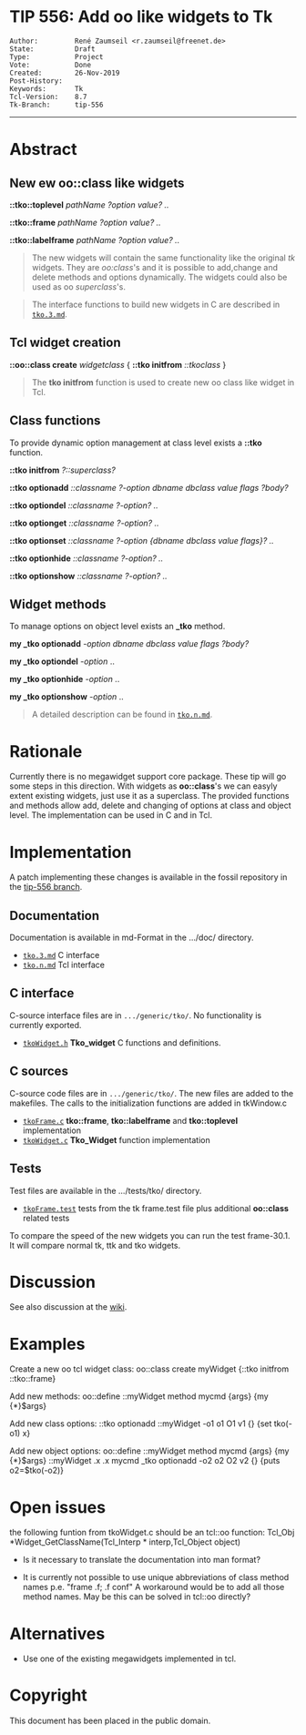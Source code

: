 # TIP 556: Add oo like widgets to Tk
	Author:         René Zaumseil <r.zaumseil@freenet.de>
	State:          Draft
	Type:           Project
	Vote:           Done
	Created:        26-Nov-2019
	Post-History:   
	Keywords:       Tk
	Tcl-Version:    8.7
	Tk-Branch:      tip-556
-----

# Abstract

## New ew oo::class like widgets

**::tko::toplevel** *pathName ?option value? ..*

**::tko::frame** *pathName ?option value? ..*

**::tko::labelframe** *pathName ?option value? ..*

> The new widgets will contain the same functionality like the original *tk* widgets. They are *oo:class*'s and it is possible to add,change and delete methods and options dynamically. The widgets could also be used as oo *superclass*'s.

> The interface functions to build new widgets in C are described in 
[`tko.3.md`](https://core.tcl-lang.org/tk/doc/tip-556/doc/tko.3.md).

## Tcl widget creation

**::oo::class create** *widgetclass* { **::tko initfrom** *::tkoclass* }

> The **tko initfrom** function is used to create new oo class like widget in Tcl.

## Class functions

To provide dynamic option management at class level exists a **::tko** function.

**::tko initfrom** *?::superclass?*

**::tko optionadd** *::classname ?-option dbname dbclass value flags ?body?*

**::tko optiondel** *::classname ?-option? ..* 

**::tko optionget** *::classname ?-option? ..*

**::tko optionset** *::classname ?-option {dbname dbclass value flags}? ..*

**::tko optionhide** *::classname ?-option? ..*

**::tko optionshow** *::classname ?-option? ..*

## Widget methods

To manage options on object level exists an **\_tko** method. 

**my \_tko optionadd** *-option dbname dbclass value flags ?body?*

**my \_tko optiondel** *-option* ..

**my \_tko optionhide** *-option* ..

**my \_tko optionshow** *-option* ..

> A detailed description can be found in [`tko.n.md`](https://core.tcl-lang.org/tk/doc/tip-556/doc/tko.n.md).

# Rationale

Currently there is no megawidget support core package. These tip will go some steps in this direction. With widgets as **oo::class**'s we can easyly extent existing widgets, just use it as a superclass. The provided functions and methods allow add, delete and changing of options at class and object level. The implementation can be used in C and in Tcl.

# Implementation

A patch implementing these changes is available in the fossil
repository in the [tip-556 branch](https://core.tcl-lang.org/tk/timeline?r=tip-556).

## Documentation

Documentation is available in md-Format in the .../doc/ directory.

- [`tko.3.md`](https://core.tcl-lang.org/tk/doc/tip-556/doc/tko.3.md) C interface
- [`tko.n.md`](https://core.tcl-lang.org/tk/doc/tip-556/doc/tko.n.md) Tcl interface

## C interface

C-source interface files are in `.../generic/tko/`.  No functionality is currently exported.

- [`tkoWidget.h`](https://core.tcl-lang.org/tk/doc/tip-556/generic/tko/tkoWidget.h) **Tko\_widget** C functions and definitions.

## C sources

C-source code files are in `.../generic/tko/`. The new files are  added to the makefiles. The calls to the initialization functions are added in tkWindow.c

- [`tkoFrame.c`](https://core.tcl-lang.org/tk/doc/tip-556/generic/tko/tkoFrame.c) **tko::frame**, **tko::labelframe** and **tko::toplevel** implementation
- [`tkoWidget.c`](https://core.tcl-lang.org/tk/doc/tip-556/generic/tko/tkoWidget.c) **Tko\_Widget** function implementation

## Tests

Test files are available in the .../tests/tko/ directory.

- [`tkoFrame.test`](https://core.tcl-lang.org/tk/doc/tip-556/tests/tko/tkoFrame.test) tests from the tk frame.test file plus additional **oo::class** related tests

To compare the speed of the new widgets you can run the test frame-30.1. It will compare normal tk, ttk and tko widgets.

# Discussion

See also discussion at the [wiki](http://wiki.tcl.tk/55360).

# Examples

Create a new oo tcl widget class:
    oo::class create myWidget {::tko initfrom ::tko::frame}

Add new methods:
    oo::define ::myWidget method mycmd {args} {my {*}$args}

Add new class options:
    ::tko optionadd ::myWidget -o1 o1 O1 v1 {} {set tko(-o1) x}

Add new object options:
    oo::define ::myWidget method mycmd {args} {my {*}$args}
    ::myWidget .x
    .x mycmd _tko optionadd -o2 o2 O2 v2 {} {puts o2=$tko(-o2)}

# Open issues

the following funtion from tkoWidget.c should be an tcl::oo function:
    Tcl_Obj *Widget_GetClassName(Tcl_Interp * interp,Tcl_Object object)

- Is it necessary to translate the documentation into man format?

- It is currently not possible to use unique abbreviations of class method names p.e. "frame .f; .f conf" A workaround would be to add all those method names. May be this can be solved in tcl::oo directly?

# Alternatives

- Use one of the existing megawidgets implemented in tcl.

# Copyright

This document has been placed in the public domain.

